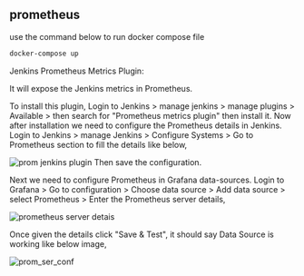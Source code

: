 ## prometheus
use the command below to run docker compose file
```bash
docker-compose up
```

Jenkins Prometheus Metrics Plugin:

It will expose the Jenkins metrics in Prometheus.

To install this plugin,
Login to Jenkins > manage jenkins > manage plugins >  Available > then search for "Prometheus metrics plugin"  then install it.
Now after installation we need to configure the Prometheus details in Jenkins.
Login to Jenkins > manage Jenkins > Configure Systems > Go to Prometheus section to fill the details like below,

![prom jenkins plugin](https://github.com/xxSURIxx/prometheus/assets/143709408/b7840cd0-fca8-4408-a245-e0059acf4ba7)
Then save the configuration.


Next we need to configure Prometheus in Grafana data-sources.
Login to Grafana > Go to configuration > Choose data source > Add data source > select Prometheus > Enter the Prometheus server details,

![prometheus server detais](https://github.com/xxSURIxx/prometheus/assets/143709408/0304befd-6379-415e-bc70-b647409fd340)

Once given the details click "Save & Test", it should say Data Source is working like below image,

![prom_ser_conf](https://github.com/xxSURIxx/prometheus/assets/143709408/e2721cef-d441-4be2-8637-01227b6a9735)


